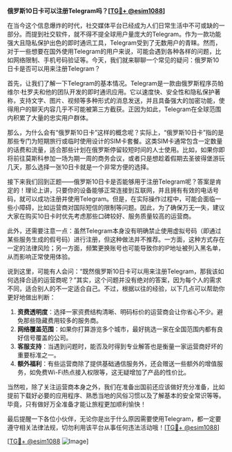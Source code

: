 **俄罗斯10日卡可以注册Telegram吗？[[TG💪+ @esim1088](https://t.me/s/esim1088)]**

在当今这个信息爆炸的时代，社交媒体平台已经成为人们日常生活中不可或缺的一部分。而提到社交软件，就不得不提全球用户量庞大的Telegram。作为一款功能强大且隐私保护出色的即时通讯工具，Telegram受到了无数用户的青睐。然而，对于一些想要在国外使用Telegram的用户来说，可能会遇到各种各样的问题，比如网络限制、手机号码验证等。今天，我们就来聊聊一个常见的疑问：俄罗斯10日卡是否可以用来注册Telegram？

首先，让我们了解一下Telegram的基本情况。Telegram是一款由俄罗斯程序员帕维尔·杜罗夫和他的团队开发的即时通讯应用。它以速度快、安全性和隐私保护著称，支持文字、图片、视频等多种形式的消息发送，并且具备强大的加密功能，使得用户的聊天内容几乎不可能被第三方截获。正因为如此，Telegram在全球范围内积累了大量的忠实用户群体。

那么，为什么会有“俄罗斯10日卡”这样的概念呢？实际上，“俄罗斯10日卡”指的是那些专门为短期旅行或临时使用设计的SIM卡套餐。这类SIM卡通常包含一定数量的话费和流量，适合那些计划在俄罗斯停留较短时间的人士使用。比如，如果你即将前往莫斯科参加一场为期一周的商务会议，或者只是想趁着假期去圣彼得堡游玩几天，那么选择一张10日卡就是一个非常方便的选择。

接下来我们回到正题——俄罗斯10日卡是否能够用于注册Telegram呢？答案是肯定的！理论上讲，只要你的设备能够正常连接到互联网，并且拥有有效的电话号码，就可以成功注册并使用Telegram。但是，在实际操作过程中，可能会面临一些小障碍，比如运营商对国际短信的限制等问题。因此，为了确保万无一失，建议大家在购买10日卡时优先考虑那些口碑较好、服务质量较高的运营商。

此外，还需要注意一点：虽然Telegram本身没有明确禁止使用虚拟号码（即通过某些服务生成的假号码）进行注册，但这种做法并不推荐。一方面，这种方式存在一定的法律风险；另一方面，频繁更换账号也可能导致你的IP地址被列入黑名单，从而影响正常使用体验。

说到这里，可能有人会问：“既然俄罗斯10日卡可以用来注册Telegram，那我该如何选择合适的运营商呢？”其实，这个问题并没有绝对的答案，因为每个人的需求不同，适合别人的不一定适合自己。不过，根据以往的经验，以下几点可以帮助你更好地做出判断：

1. **资费透明度**：选择一家资费结构清晰、明码标价的运营商会让你省心不少。避免那些隐藏费用较多的服务商。
2. **网络覆盖范围**：如果你打算游览多个城市，最好挑选一家在全国范围内都有良好信号覆盖的公司。
3. **客服支持**：当遇到问题时，能否及时得到专业解答也是衡量一家运营商好坏的重要标准之一。
4. **额外福利**：有些运营商除了提供基础通信服务外，还会赠送一些额外的增值服务，如免费Wi-Fi热点接入权限等，这无疑增加了产品的性价比。

当然啦，除了关注运营商本身之外，我们在准备出国前还应该做好充分准备，比如提前下载好必要的应用程序、熟悉当地的风俗习惯以及了解基本的安全常识等等。毕竟，只有做好万全准备才能让旅程更加顺利愉快！

最后提醒一下各位小伙伴，无论你是出于什么原因需要使用Telegram，都一定要遵守相关法律法规，切勿利用该平台从事任何违法活动哦！[[TG💪+ @esim1088](https://t.me/s/esim1088)]

[[TG💪+ @esim1088](https://t.me/s/esim1088) ![Image](https://i.postimg.cc/4NQfJmqS/Snipaste-2025-05-13-00-14-12.png)]